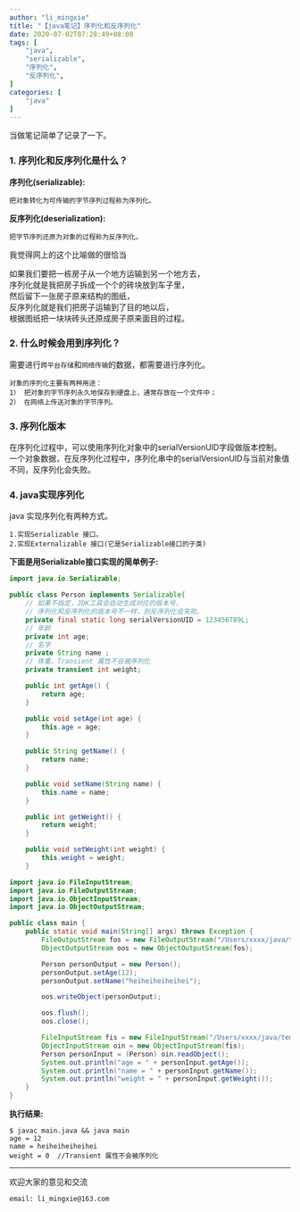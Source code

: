 ```yaml
---
author: "li_mingxie"
title: "【java笔记】序列化和反序列化"
date: 2020-07-02T07:28:49+08:00
tags: [
    "java",
    "serializable",
    "序列化",
    "反序列化",
]
categories: [
    "java"
]
---
```


当做笔记简单了记录了一下。<!--more-->

### **1. 序列化和反序列化是什么？**

**序列化(serializable):** 

    把对象转化为可传输的字节序列过程称为序列化。 

**反序列化(deserialization):** 

    把字节序列还原为对象的过程称为反序列化。  

我觉得网上的这个比喻做的很恰当  

>
如果我们要把一栋房子从一个地方运输到另一个地方去，  
序列化就是我把房子拆成一个个的砖块放到车子里，  
然后留下一张房子原来结构的图纸，  
反序列化就是我们把房子运输到了目的地以后，  
根据图纸把一块块砖头还原成房子原来面目的过程。  

### **2. 什么时候会用到序列化？**

需要进行`跨平台存储`和`网络传输`的数据，都需要进行序列化。  

```
对象的序列化主要有两种用途：  
1） 把对象的字节序列永久地保存到硬盘上，通常存放在一个文件中；  
2） 在网络上传送对象的字节序列。  
```

### **3. 序列化版本**

在序列化过程中，可以使用序列化对象中的serialVersionUID字段做版本控制。  
一个对象数据，在反序列化过程中，序列化串中的serialVersionUID与当前对象值不同，反序列化会失败。

### **4. java实现序列化**

java 实现序列化有两种方式。  

    1.实现Serializable 接口。  
    2.实现Externalizable 接口(它是Serializable接口的子类)  

**下面是用Serializable接口实现的简单例子:**

```java
import java.io.Serializable;

public class Person implements Serializable{
    // 如果不指定，JDK工具会自动生成对应的版本号，
    // 序列化和反序列化的版本号不一样，则反序列化会失败。
    private final static long serialVersionUID = 123456789L;
    // 年龄
    private int age;
    // 名字
    private String name ;
    // 体重，Transient 属性不会被序列化
    private transient int weight;

    public int getAge() {
        return age;
    }

    public void setAge(int age) {
        this.age = age;
    }

    public String getName() {
        return name;
    }

    public void setName(String name) {
        this.name = name;
    }

    public int getWeight() {
        return weight;
    }

    public void setWeight(int weight) {
        this.weight = weight;
    }
```

```java
import java.io.FileInputStream;
import java.io.FileOutputStream;
import java.io.ObjectInputStream;
import java.io.ObjectOutputStream;

public class main {
    public static void main(String[] args) throws Exception {
        FileOutputStream fos = new FileOutputStream("/Users/xxxx/java/temp.txt");
        ObjectOutputStream oos = new ObjectOutputStream(fos);

        Person personOutput = new Person();
        personOutput.setAge(12);
        personOutput.setName("heiheiheiheihei");

        oos.writeObject(personOutput);

        oos.flush();
        oos.close();

        FileInputStream fis = new FileInputStream("/Users/xxxx/java/temp.txt");
        ObjectInputStream oin = new ObjectInputStream(fis);
        Person personInput = (Person) oin.readObject();
        System.out.println("age = " + personInput.getAge());
        System.out.println("name = " + personInput.getName());
        System.out.println("weight = " + personInput.getWeight());
    }
}
```

**执行结果:**

    $ javac main.java && java main
    age = 12
    name = heiheiheiheihei
    weight = 0  //Transient 属性不会被序列化


----------------------------------------------
欢迎大家的意见和交流

`email: li_mingxie@163.com`
